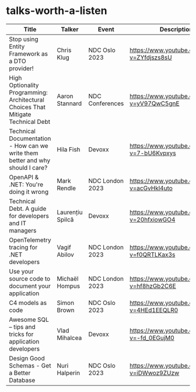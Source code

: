 # talks-worth-a-listen


|   Title    |   Talker |   Event   | Description   |
| --- | --- | ---   | ---   |
| Stop using Entity Framework as a DTO provider!    | Chris Klug    | NDC Oslo 2023 |   <https://www.youtube.com/watch?v=ZYfdjszs8sU> |
| High Optionality Programming: Architectural Choices That Mitigate Technical Debt  |  Aaron Stannard  |  NDC Conferences  |  <https://www.youtube.com/watch?v=yV97QwC5gnE>  |
| Technical Documentation - How can we write them better and why should I care? | Hila Fish        | Devoxx          | <https://www.youtube.com/watch?v=7-bU6Kvpxys> |
| OpenAPI & .NET: You're doing it wrong                                         | Mark Rendle      | NDC London 2023 | <https://www.youtube.com/watch?v=acGvHkl4uto> |
| Technical Debt. A guide for developers and IT managers                        | Laurențiu Spilcă | Devoxx          | <https://www.youtube.com/watch?v=20hfxiowGO4> |
| OpenTelemetry tracing for .NET developers                                     | Vagif Abilov     | NDC London 2023 | <https://www.youtube.com/watch?v=f0QRTLKax3s> |
| Use your source code to document your application                             | Michaël Hompus   | NDC London 2023 | <https://www.youtube.com/watch?v=hf8hzGb2C6E> |
| C4 models as code                                                             | Simon Brown      | NDC Oslo 2023   | <https://www.youtube.com/watch?v=4HEd1EEQLR0> |
| Awesome SQL – tips and tricks for application developers                      | Vlad Mihalcea    | Devoxx          | <https://www.youtube.com/watch?v=-fd_0EGujM0> |
| Design Good Schemas - Get a Better Database                                   | Nuri Halperin    | NDC Oslo 2023   | <https://www.youtube.com/watch?v=iDWwoz9ZUzw> |
